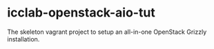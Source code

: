 icclab-openstack-aio-tut
========================

The skeleton vagrant project to setup an all-in-one OpenStack Grizzly installation.
